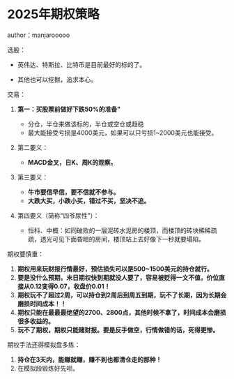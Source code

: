 # 2025年期权策略

author：manjarooooo

选股：

* 英伟达、特斯拉、比特币是目前最好的标的了。

* 其他也可以挖掘，追求本心。

交易：

1. **第一：买股票前做好下跌50%的准备"**
   * 分仓，半仓来做该标的，半仓或空仓或趋稳
   * 最大能接受亏损是4000美元，如果可以只亏损1~2000美元也能接受。

2. 第二要义：
   * **MACD金叉，日K、周K的观察。**

3. 第三要义：
   * **牛市要信早信，要不信就不参与。**
   * **大跌大买，小跌小买，错过不买，坚决不追。**

4. 第四要义（简称“四爷尿性”）：
   * 恒科、中概：如同破败的一层泥砖水泥房的楼顶，而楼顶的砖块稀稀疏疏，透光可见下面昏暗的房间，楼顶站上去好像下一秒就要塌陷。

期权要慎重：

1. **期权用来玩财报行情最好，预估损失可以是500~1500美元的持仓就行。**
2. **要是没什么预期，末日期权快到期就没人要了，容易被贬得一文不值，价位直接从0.12变得0.07，收盘价0.01！**
3. **期权玩不了超过2周，可以持仓到2周后到周五到期，玩不了长期，因为长期会磨损时间成本！！**
4. **期权只能在最最最绝望的2700、2800点，其他时候不拿了，时间成本会磨损很多收益的。**
5. **玩不了期权，期权只能赌财报。要是反手做空，行情做错的话，死得更惨。**

期权手法还得模拟盘多练：

1. **持仓在3天内，能赚就赚，赚不到也都清仓走的那种！**
2. 在模拟段锻炼好先呗。
